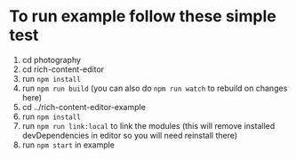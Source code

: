 # To run example follow these simple test
1. cd  photography
2. cd rich-content-editor
2. run `npm install`
3. run `npm run build` (you can also do `npm run watch` to rebuild on changes here)
4. cd ../rich-content-editor-example
5. run `npm install`
6. run `npm run link:local` to link the modules (this will remove installed devDependencies in editor so you will need reinstall there)
7. run `npm start` in example
